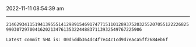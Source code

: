 2022-11-11 08:54:39 am

---

`21462934115194139555141298915469174771511012893752032552070551222268259903072970041620213476135322448837113932549767225906`

`Latest commit SHA is: 00d5ddb364dc4f7e44c1cd9d7eaca5ff2684eb6f `
